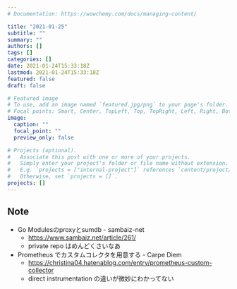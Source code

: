 ```yaml
---
# Documentation: https://wowchemy.com/docs/managing-content/

title: "2021-01-25"
subtitle: ""
summary: ""
authors: []
tags: []
categories: []
date: 2021-01-24T15:33:18Z
lastmod: 2021-01-24T15:33:18Z
featured: false
draft: false

# Featured image
# To use, add an image named `featured.jpg/png` to your page's folder.
# Focal points: Smart, Center, TopLeft, Top, TopRight, Left, Right, BottomLeft, Bottom, BottomRight.
image:
  caption: ""
  focal_point: ""
  preview_only: false

# Projects (optional).
#   Associate this post with one or more of your projects.
#   Simply enter your project's folder or file name without extension.
#   E.g. `projects = ["internal-project"]` references `content/project/deep-learning/index.md`.
#   Otherwise, set `projects = []`.
projects: []
---
```


## Note

* Go Modulesのproxyとsumdb - sambaiz-net
  * https://www.sambaiz.net/article/261/
  * private repo はめんどくさいなあ
* Prometheus でカスタムコレクタを用意する - Carpe Diem
  * https://christina04.hatenablog.com/entry/prometheus-custom-collector
  * direct instrumentation の違いが微妙にわかってない
